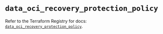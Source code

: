# `data_oci_recovery_protection_policy`

Refer to the Terraform Registry for docs: [`data_oci_recovery_protection_policy`](https://registry.terraform.io/providers/oracle/oci/7.19.0/docs/data-sources/recovery_protection_policy).
